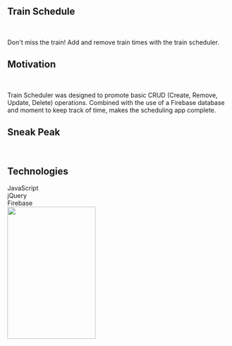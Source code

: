 <h2>Train Schedule</h2><br>
<p>Don't miss the train! Add and remove train times with the train scheduler.</p>

<h2>Motivation</h2><br>
<p>Train Scheduler was designed to promote basic CRUD (Create, Remove, Update, Delete) operations. Combined with the use of a Firebase database and moment to keep track of time, makes the scheduling app complete.</p>
  
<h2>Sneak Peak</h2><br>


<h2>Technologies</h2>
JavaScript <br>
jQuery <br>
Firebase <br>


<img src="https://images.unsplash.com/photo-1543967625-f24827a5fdb8?ixlib=rb-1.2.1&ixid=eyJhcHBfaWQiOjEyMDd9&w=1000&q=80" data-canonical-src="https://images.unsplash.com/photo-1543967625-f24827a5fdb8?ixlib=rb-1.2.1&ixid=eyJhcHBfaWQiOjEyMDd9&w=1000&q=80" width="200" height="300" />


